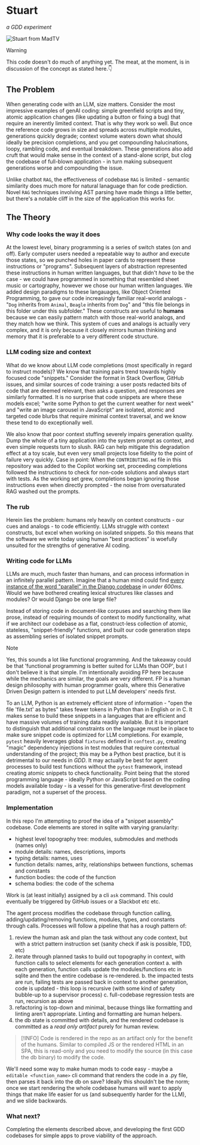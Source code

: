 # Stuart
_a GDD experiment_

![Stuart from MadTV](https://media0.giphy.com/media/czZlH3xg1Ul2w/giphy.gif?cid=6c09b952811227g3c0p6f02kcndisopi0z8019a9a9kab7h6&ep=v1_gifs_search&rid=giphy.gif&ct=g)

>[!WARNING]
> This code doesn't do much of anything yet. The meat, at the moment, is in discussion of the concept as stated here.👇

## The Problem
When generating code with an LLM, size matters. Consider the most impressive examples of genAI coding: simple greenfield scripts and tiny, atomic application changes (like updating a button or fixing a bug) that require an inerently limited context. That is why they work so well. But once the reference code grows in size and spreads across multiple modules, generations quickly degrade; context volume waters down what should ideally be precision completions, and you get compounding halucinations, loopy, rambling code, and eventual breakdown. These generations also add cruft that would make sense in the context of a stand-alone script, but clog the codebase of full-blown application - in turn making subsequent generations worse and compounding the issue.

Unlike chatbot `RAG`, the effectiveness of codebase `RAG` is limited - semantic similarity does much more for natural lanaguage than for code prediction. Novel `RAG` techniques involving AST parsing have made things a little better, but there's a notable cliff in the size of the application this works for.

## The Theory

### Why code looks the way it does
At the lowest level, binary programming is a series of switch states (on and off). Early computer users needed a repeatable way to author and execute those states, so we punched holes in paper cards to represent these instructions or "programs". Subsequent layers of abstraction represented these instructions in human written languages, but that didn't _have_ to be the case - we could have programmed in something that resembled sheet music or cartography, however we chose our human written languages. We added design paradigms to these langauages, like Object Oriented Programming, to gave our code increasingly familiar real-world analogs - "`Dog` inherits from `Animal`, `Beagle` inherits from `Dog`" and "this file belongs in this folder under this subfolder." These constructs are useful to **humans** because we can easily pattern match with those real-world analogs, and they match how we think. This system of cues and analogs is actually very complex, and it is only because it closely mirrors human thinking and memory that it is preferable to a very different code structure.

### LLM coding size and context
What do we know about LLM code completions (most specifically in regard to instruct models)? We know that training pairs trend towards highly focused code "snippets." Consider the format in Stack Overflow, GitHub issues, and similar sources of code training: a user posts redacted bits of code that are deemed relevant, then asks a question, and responses are similarly formatted. It is no surprise that code snippets are where these models excel; "write some Python to get the current weather for next week" and "write an image carousel in JavaScript" are isolated, atomic and targeted code blurbs that require minimal context traversal, and we know these tend to do exceptionally well.

We also know that poor context stuffing severely impairs generation quality. Dump the whole of a tiny application into the system prompt as context, and even simple requests turn to slush. RAG can help mitigate this degradation effect at a toy scale, but even very small projects lose fidelity to the point of failure very quickly. Case in point: When the `CONTRIBUTING.md` file in this repository was added to the Copilot working set, proceeding completions followed the instructions to check for non-code solutions and always start with tests. As the working set grew, completions began ignoring those instructions even when directly prompted - the noise from oversaturated RAG washed out the prompts.

### The rub
Herein lies the problem: humans rely heavily on context constructs - our cues and analogs - to code efficiently. LLMs struggle with context constructs, but excel when working on isolated snippets. So this means that the software we write today using human "best practices" is woefully unsuited for the strengths of generative AI coding.

### Writing code for LLMs
LLMs are much, much faster than humans, and can process information in an infinitely parallel pattern. Imagine that a human mind could find [every instance of the word "parallel" in the Django codebase](https://github.com/search?q=repo%3Adjango%2Fdjango%20parallel&type=code) in _under 600ms_. Would we have bothered creating lexical structures like classes and modules? Or would Django be one large file?

Instead of storing code in document-like corpuses and searching them like prose, instead of requiring mounds of context to modify functionality, what if we architect our codebase as a flat, construct-less collection of atomic, stateless, "snippet-friendly" functions, and built our code generation steps as assembling series of isolated snippet prompts.

> [!NOTE]
> Yes, this sounds a lot like functional programming. And the takeaway could be that 'functional programming is better suited for LLMs than OOP', but I don't believe it is that simple. I'm intentionally avoiding FP here because while the mechanics are similar, the goals are very different. FP is a human design philosophy with human programmer goals, where this Generative Driven Design pattern is intended to put LLM developers' needs first.

To an LLM, Python is an extremely efficient store of information - "open the file 'file.txt' as bytes" takes fewer tokens in Python than in English or in C. It makes sense to build these snippets in a languages that are efficient and have massive volumes of training data readily available. But it is important to distinguish that additional constraints on the language must be in place to make sure snippet code is optimized for LLM completions. For example, `pytest` heavily leverages global `fixtures` defined in `conftest.py`, creating "magic" dependency injections in test modules that require contextual understanding of the project; this may be a Python best practice, but it is detrimental to our needs in _GDD_. It may actually be best for agent processes to build test functions without the `pytest` framework, instead creating atomic snippets to check functionality. Point being that the stored programming language - ideally Python or JavaScript based on the coding models available today - is a vessel for this generative-first development paradigm, not a superset of the process.

### Implementation
In this repo I'm attempting to proof the idea of a "snippet assembly" codebase. Code elements are stored in sqlite with varying granularity:
  - highest level topography tree: modules, submodules and methods (names only)
  - module details: names, descriptions, imports
  - typing details: names, uses
  - function details: names, arity, relationships between functions, schemas and constants
  - function bodies: the code of the function
  - schema bodies: the code of the schema

Work is (at least initially) assigned by a cli `ask` command. This could eventually be triggered by GitHub issues or a Slackbot etc etc.

The agent process modifies the codebase through function calling, adding/updating/removing functions, modules, types, and constants through calls.
Processes will follow a pipeline that has a rough pattern of:
1. review the human ask and plan the task without any code context, but with a strict pattern instruction set (sanity check if ask is possible, TDD, etc)
2. iterate through planned tasks to build out topography in context, with function calls to select elements for each generation context
  a. with each generation, function calls update the modules/functions etc in sqlite and then the entire codebase is re-rendered.
  b. the impacted tests are run, failing tests are passed back in context to another generation, code is updated - this loop is recursive (with some kind of safety bubble-up to a supervisor process)
  c. full-codebase regression tests are run, recursion as above
3. refactoring is top-down and minimal, because things like formatting and linting aren't appropriate. Linting and formatting are human helpers.
3. the db state is committed with details, and the rendered codebase is committed as a _read only artifact_ purely for human review.

> [!INFO]
> Code is rendered in the repo as an artifact only for the benefit of the humans. Similar to compiled JS or the rendered HTML in an SPA, this is read-only and you need to modify the source (in this case the db binary) to modify the code.

We'll need some way to make human mods to code easy - maybe a `editable <function_name>` cli command that renders the code in a .py file, then parses it back into the db on save? Ideally this shouldn't be the norm; once we start rendering the whole codebase humans will want to apply things that make life easier for us (and subsequently harder for the LLM), and we slide backwards.

### What next?
Completing the elements described above, and developing the first GDD codebases for simple apps to prove viability of the approach.
